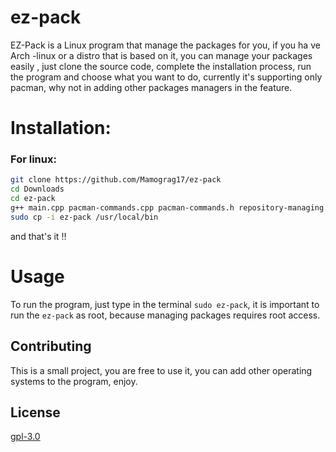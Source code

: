# ez-pack

EZ-Pack is a Linux program that manage the packages for you, if you ha ve Arch -linux or a distro that is based on it, you can manage your packages easily , just clone the source code, complete the installation process, run the program and choose what you want to do, currently it's supporting only pacman, why not in adding other packages managers in the feature.
# Installation:
### For linux:
```bash
git clone https://github.com/Mamograg17/ez-pack
cd Downloads
cd ez-pack
g++ main.cpp pacman-commands.cpp pacman-commands.h repository-managing.cpp repository-managing.h -o ez-pack
sudo cp -i ez-pack /usr/local/bin
```
and that's it !!
# Usage
To run the program, just type in the terminal ``sudo ez-pack``, it is important to run the `ez-pack` as root, because managing packages requires root access.
## Contributing
This is a small project, you are free to use it, you can add other operating systems to the program, enjoy.
## License
[gpl-3.0](https://www.gnu.org/licenses/gpl-3.0.en.html)
